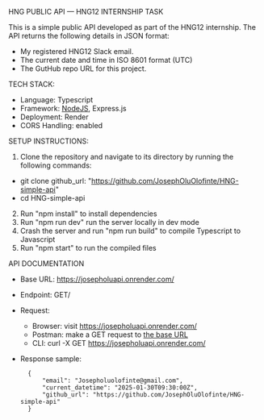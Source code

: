 HNG PUBLIC API — HNG12 INTERNSHIP TASK

This is a simple public API developed as part of the HNG12 internship. The API returns the following details in JSON format:

- My registered HNG12 Slack email.
- The current date and time in ISO 8601 format (UTC)
- The GutHub repo URL for this project.

TECH STACK:
- Language: Typescript
- Framework: [NodeJS](https://hng.tech/hire/nodejs-developers), Express.js
- Deployment: Render
- CORS Handling: enabled


SETUP INSTRUCTIONS:
1. Clone the repository and navigate to its directory by running the following commands:

  - git clone github_url: "https://github.com/JosephOluOlofinte/HNG-simple-api"
  - cd HNG-simple-api

2. Run "npm install" to install dependencies
3. Run "npm run dev" run the server locally in dev mode
4. Crash the server and run "npm run build" to compile Typescript to Javascript
5. Run "npm start" to run the compiled files


API DOCUMENTATION
- Base URL: https://josepholuapi.onrender.com/
- Endpoint: GET/
- Request: 
     - Browser: visit https://josepholuapi.onrender.com/
     - Postman: make a GET request to [the base URL](https://josepholuapi.onrender.com/) 
     - CLI: curl -X GET https://josepholuapi.onrender.com/
- Response sample:

        {
            "email": "Josepholuolofinte@gmail.com",
            "current_datetime": "2025-01-30T09:30:00Z",
            "github_url": "https://github.com/JosephOluOlofinte/HNG-simple-api"
        }
